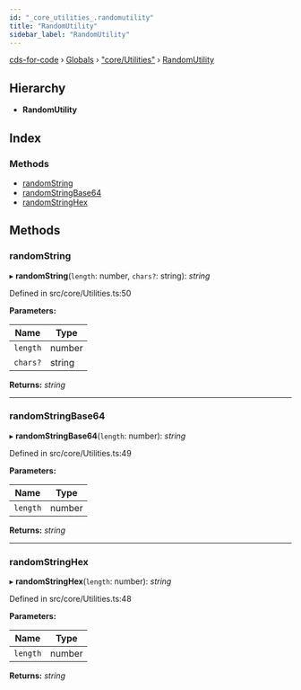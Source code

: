 ```yaml
---
id: "_core_utilities_.randomutility"
title: "RandomUtility"
sidebar_label: "RandomUtility"
---
```


[cds-for-code](../index.md) › [Globals](../globals.md) › ["core/Utilities"](../modules/_core_utilities_.md) › [RandomUtility](_core_utilities_.randomutility.md)

## Hierarchy

* **RandomUtility**

## Index

### Methods

* [randomString](_core_utilities_.randomutility.md#randomstring)
* [randomStringBase64](_core_utilities_.randomutility.md#randomstringbase64)
* [randomStringHex](_core_utilities_.randomutility.md#randomstringhex)

## Methods

###  randomString

▸ **randomString**(`length`: number, `chars?`: string): *string*

Defined in src/core/Utilities.ts:50

**Parameters:**

Name | Type |
------ | ------ |
`length` | number |
`chars?` | string |

**Returns:** *string*

___

###  randomStringBase64

▸ **randomStringBase64**(`length`: number): *string*

Defined in src/core/Utilities.ts:49

**Parameters:**

Name | Type |
------ | ------ |
`length` | number |

**Returns:** *string*

___

###  randomStringHex

▸ **randomStringHex**(`length`: number): *string*

Defined in src/core/Utilities.ts:48

**Parameters:**

Name | Type |
------ | ------ |
`length` | number |

**Returns:** *string*
